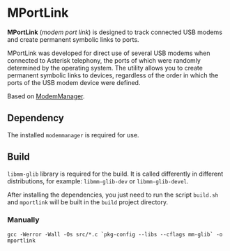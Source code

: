 # MPortLink

**MPortLink** (*modem port link*) is designed to track connected USB modems and create permanent symbolic links to ports.

MPortLink was developed for direct use of several USB modems when connected to Asterisk telephony, the ports of which were randomly determined by the operating system. The utility allows you to create permanent symbolic links to devices, regardless of the order in which the ports of the USB modem device were defined.

Based on [ModemManager](https://gitlab.freedesktop.org/mobile-broadband/ModemManager).

## Dependency

The installed `modemmanager` is required for use.

## Build

`libmm-glib` library is required for the build. It is called differently in different distributions, for example: `libmm-glib-dev` or `libmm-glib-devel`.

After installing the dependencies, you just need to run the script `build.sh `and `mportlink` will be built in the `build` project directory.

### Manually

```
gcc -Werror -Wall -Os src/*.c `pkg-config --libs --cflags mm-glib` -o mportlink
```
